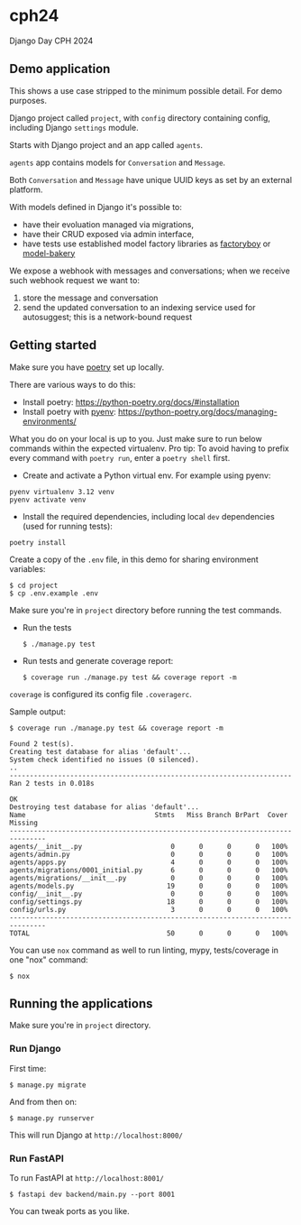 # cph24

Django Day CPH 2024

## Demo application

This shows a use case stripped to the minimum possible detail. For demo purposes.

Django project called `project`, with `config` directory containing config, including Django `settings` module.

Starts with Django project and an app called `agents`.

`agents` app contains models for `Conversation` and `Message`.

Both `Conversation` and `Message` have unique UUID keys as set by an external platform.

With models defined in Django it's possible to:
* have their evoluation managed via migrations,
* have their CRUD exposed via admin interface,
* have tests use established model factory libraries as [factoryboy](https://factoryboy.readthedocs.io/en/stable/) or [model-bakery](https://model-bakery.readthedocs.io/en/latest/)

We expose a webhook with messages and conversations; when we receive such webhook request we want to:

1. store the message and conversation
2. send the updated conversation to an indexing service used for autosuggest; this is a network-bound request

## Getting started

Make sure you have [poetry](https://python-poetry.org/) set up locally.

There are various ways to do this:

* Install poetry: https://python-poetry.org/docs/#installation
* Install poetry with [pyenv](https://github.com/pyenv/pyenv): https://python-poetry.org/docs/managing-environments/

What you do on your local is up to you. Just make sure to run below commands within the expected virtualenv. Pro tip: To avoid having to prefix every command with `poetry run`, enter a `poetry shell` first.

* Create and activate a Python virtual env. For example using pyenv:

 ```
 pyenv virtualenv 3.12 venv
 pyenv activate venv
 ```

* Install the required dependencies, including local `dev` dependencies (used for running tests):

 ```
 poetry install
 ```

Create a copy of the `.env` file, in this demo for sharing environment variables:

```
$ cd project
$ cp .env.example .env
```

Make sure you're in `project` directory before running the test commands.

* Run the tests

  ```
  $ ./manage.py test
  ```

* Run tests and generate coverage report:

  ```
  $ coverage run ./manage.py test && coverage report -m
  ```

`coverage` is configured its config file `.coveragerc`.

Sample output:

```
$ coverage run ./manage.py test && coverage report -m

Found 2 test(s).
Creating test database for alias 'default'...
System check identified no issues (0 silenced).
..
----------------------------------------------------------------------
Ran 2 tests in 0.018s

OK
Destroying test database for alias 'default'...
Name                                Stmts   Miss Branch BrPart  Cover   Missing
-------------------------------------------------------------------------------
agents/__init__.py                      0      0      0      0   100%
agents/admin.py                         0      0      0      0   100%
agents/apps.py                          4      0      0      0   100%
agents/migrations/0001_initial.py       6      0      0      0   100%
agents/migrations/__init__.py           0      0      0      0   100%
agents/models.py                       19      0      0      0   100%
config/__init__.py                      0      0      0      0   100%
config/settings.py                     18      0      0      0   100%
config/urls.py                          3      0      0      0   100%
-------------------------------------------------------------------------------
TOTAL                                  50      0      0      0   100%
```

You can use `nox` command as well to run linting, mypy, tests/coverage in one "nox" command:

```
$ nox
```

## Running the applications

Make sure you're in `project` directory.

### Run Django

First time:

```
$ manage.py migrate
```

And from then on:

```
$ manage.py runserver
```

This will run Django at `http://localhost:8000/`

### Run FastAPI

To run FastAPI at `http://localhost:8001/`

```
$ fastapi dev backend/main.py --port 8001
```

You can tweak ports as you like.